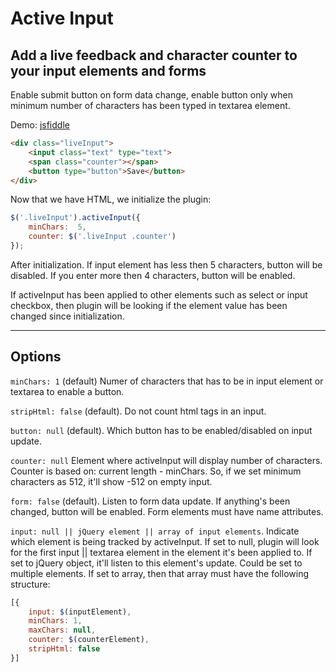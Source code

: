 # Active Input

## Add a live feedback and character counter to your input elements and forms
Enable submit button on form data change, enable button only when minimum number
of characters has been typed in textarea element.

Demo: [jsfiddle](http://jsfiddle.net/Tj9fN/)

````html
<div class="liveInput">
	<input class="text" type="text">
	<span class="counter"></span>
	<button type="button">Save</button>
</div>
````

Now that we have HTML, we initialize the plugin:

````javascript
$('.liveInput').activeInput({
	minChars:  5,
	counter: $('.liveInput .counter')
});
````

After initialization. If input element has less then 5 characters, button will be disabled.
If you enter more then 4 characters, button will be enabled.

If activeInput has been applied to other elements such as select or input checkbox, then plugin
will be looking if the element value has been changed since initialization.

-----

## Options

`minChars: 1` (default) Numer of characters that has to be in input element or textarea to enable a button.

`stripHtml: false` (default). Do not count html tags in an input.

`button: null` (default). Which button has to be enabled/disabled on input update.

`counter: null` Element where activeInput will display number of characters. Counter is based on: current length - minChars.
So, if we set minimum characters as 512, it'll show -512 on empty input.

`form: false` (default). Listen to form data update. If anything's been changed, button will be enabled.
Form elements must have name attributes.

`input: null || jQuery element || array of input elements`. Indicate which element is being tracked by activeInput.
If set to null, plugin will look for the first input || textarea element in the element it's been applied to.
If set to jQuery object, it'll listen to this element's update. Could be set to multiple elements.
If set to array, then that array must have the following structure:
````js
[{
	input: $(inputElement),
	minChars: 1,
	maxChars: null,
	counter: $(counterElement),
	stripHtml: false
}]
````
